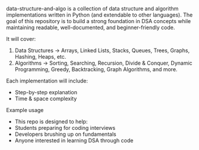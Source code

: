 data-structure-and-algo is a collection of data structure and algorithm implementations written in Python (and extendable to other languages). The goal of this repository is to build a strong foundation in DSA concepts while maintaining readable, well-documented, and beginner-friendly code.

It will cover:
1) Data Structures → Arrays, Linked Lists, Stacks, Queues, Trees, Graphs, Hashing, Heaps, etc.
2) Algorithms → Sorting, Searching, Recursion, Divide & Conquer, Dynamic Programming, Greedy, Backtracking, Graph Algorithms, and more.

Each implementation will include:

- Step-by-step explanation
- Time & space complexity

Example usage

- This repo is designed to help:
- Students preparing for coding interviews
- Developers brushing up on fundamentals
- Anyone interested in learning DSA through code